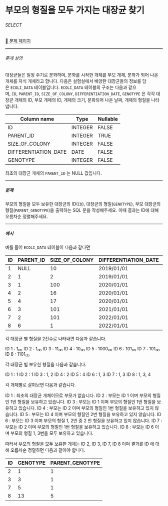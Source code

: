 # 부모의 형질을 모두 가지는 대장균 찾기

###### SELECT

[:link: 문제 페이지](https://school.programmers.co.kr/learn/courses/30/lessons/301647)

---

###### 문제 설명

대장균들은 일정 주기로 분화하며, 분화를 시작한 개체를 부모 개체, 분화가 되어 나온 개체를 자식 개체라고 합니다.
다음은 실험실에서 배양한 대장균들의 정보를 담은 `ECOLI_DATA` 테이블입니다. `ECOLI_DATA` 테이블의 구조는 다음과 같으며, `ID`, `PARENT_ID`, `SIZE_OF_COLONY`, `DIFFERENTIATION_DATE`, `GENOTYPE` 은 각각 대장균 개체의 ID, 부모 개체의 ID, 개체의 크기, 분화되어 나온 날짜, 개체의 형질을 나타냅니다.

| Column name          | Type    | Nullable |
| -------------------- | ------- | -------- |
| ID                   | INTEGER | FALSE    |
| PARENT_ID            | INTEGER | TRUE     |
| SIZE_OF_COLONY       | INTEGER | FALSE    |
| DIFFERENTIATION_DATE | DATE    | FALSE    |
| GENOTYPE             | INTEGER | FALSE    |

최초의 대장균 개체의 `PARENT_ID` 는 NULL 값입니다.

---

##### 문제

부모의 형질을 모두 보유한 대장균의 ID(`ID`), 대장균의 형질(`GENOTYPE`), 부모 대장균의 형질(`PARENT_GENOTYPE`)을 출력하는 SQL 문을 작성해주세요. 이때 결과는 ID에 대해 오름차순 정렬해주세요.

---

##### 예시

예를 들어 `ECOLI_DATA` 테이블이 다음과 같다면

| ID  | PARENT_ID | SIZE_OF_COLONY | DIFFERENTIATION_DATE | GENOTYPE |
| --- | --------- | -------------- | -------------------- | -------- |
| 1   | NULL      | 10             | 2019/01/01           | 1        |
| 2   | 1         | 2              | 2019/01/01           | 1        |
| 3   | 1         | 100            | 2020/01/01           | 3        |
| 4   | 2         | 16             | 2020/01/01           | 2        |
| 5   | 4         | 17             | 2020/01/01           | 8        |
| 6   | 3         | 101            | 2021/01/01           | 5        |
| 7   | 2         | 101            | 2022/01/01           | 5        |
| 8   | 6         | 1              | 2022/01/01           | 13       |

각 대장균 별 형질을 2진수로 나타내면 다음과 같습니다.

ID 1 : 1₍₂₎
ID 2 : 1₍₂₎
ID 3 : 11₍₂₎
ID 4 : 10₍₂₎
ID 5 : 1000₍₂₎
ID 6 : 101₍₂₎
ID 7 : 101₍₂₎
ID 8 : 1101₍₂₎

각 대장균 별 보유한 형질을 다음과 같습니다.

ID 1 : 1
ID 2 : 1
ID 3 : 1, 2
ID 4 : 2
ID 5 : 4
ID 6 : 1, 3
ID 7 : 1, 3
ID 8 : 1, 3, 4

각 개체별로 살펴보면 다음과 같습니다.

ID 1 : 최초의 대장균 개체이므로 부모가 없습니다.
ID 2 : 부모는 ID 1 이며 부모의 형질인 1번 형질을 보유하고 있습니다.
ID 3 : 부모는 ID 1 이며 부모의 형질인 1번 형질을 보유하고 있습니다.
ID 4 : 부모는 ID 2 이며 부모의 형질인 1번 형질을 보유하고 있지 않습니다.
ID 5 : 부모는 ID 4 이며 부모의 형질인 2번 형질을 보유하고 있지 않습니다.
ID 6 : 부모는 ID 3 이며 부모의 형질 1, 2번 중 2 번 형질을 보유하고 있지 않습니다.
ID 7 : 부모는 ID 2 이며 부모의 형질인 1번 형질을 보유하고 있습니다.
ID 8 : 부모는 ID 6 이며 부모의 형질 1, 3번을 모두 보유하고 있습니다.

따라서 부모의 형질을 모두 보유한 개체는 ID 2, ID 3, ID 7, ID 8 이며 결과를 ID 에 대해 오름차순 정렬하면 다음과 같아야 합니다.

| ID  | GENOTYPE | PARENT_GENOTYPE |
| --- | -------- | --------------- |
| 2   | 1        | 1               |
| 3   | 3        | 1               |
| 7   | 5        | 1               |
| 8   | 13       | 5               |
